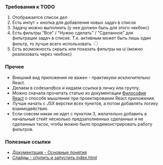 ### Требования к TODO
1. Отображается список дел
2. Есть инпут + кнопка для добавления новых задач в список
3. Задачу можно выполнить (у нее должен быть для этого чекбокс)
4. Есть фильтры "Все" / "Нужно сделать" / "Сделанное" для фильтрации задач в списке. Т.к. активным может быть лишь один фильтр, то лучше всего использовать <input type="radio" />
5. Есть возможность скрыть или показать фильтры на ui (можно реализовать через чекбокс)


### Прочее
- Внешний вид приложения не важен - практикуем исключительно React.
- Делаем в codesandbox и кидаем ссылки в личку или группу.
- Можно сначала прочитать статью из документации [Философия React](https://ru.reactjs.org/docs/thinking-in-react.html) о способе мышления при проектировании React приложения.
- Лучше начать с JSX верстки всех пунктов, а потом добавлять логику взаимодействия.
- Если совсем никак не идет с пунктом 3, желательно добавить в начальный стейт несколько предзаполненных сделанных и не сделанных тасок, чтобы можно было продемонстрировать работу фильтров.


### Полезные ссылки
- [Документация - Основные понятия](https://ru.reactjs.org/docs/hello-world.html)
- [Слайды - спулить и запустить index.html](https://github.com/fetchMachine/tms-js-pro/tree/main/32-react/reveal.js-master)

